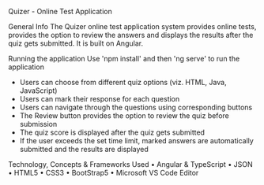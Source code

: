 Quizer - Online Test Application

General Info
The Quizer online test application system provides online tests, provides the option to review the answers and displays the results after the quiz gets submitted. It is built on Angular.

Running the application
Use 'npm install' and then 'ng serve' to run the application

* Users can choose from different quiz options (viz. HTML, Java, JavaScript)
* Users can mark their response for each question
* Users can navigate through the questions using corresponding buttons
* The Review button provides the option to review the quiz before submission
* The quiz score is displayed after the quiz gets submitted
* If the user exceeds the set time limit, marked answers are automatically submitted and the results are displayed

Technology, Concepts & Frameworks Used 
• Angular & TypeScript
• JSON
• HTML5
• CSS3
• BootStrap5
• Microsoft VS Code Editor
